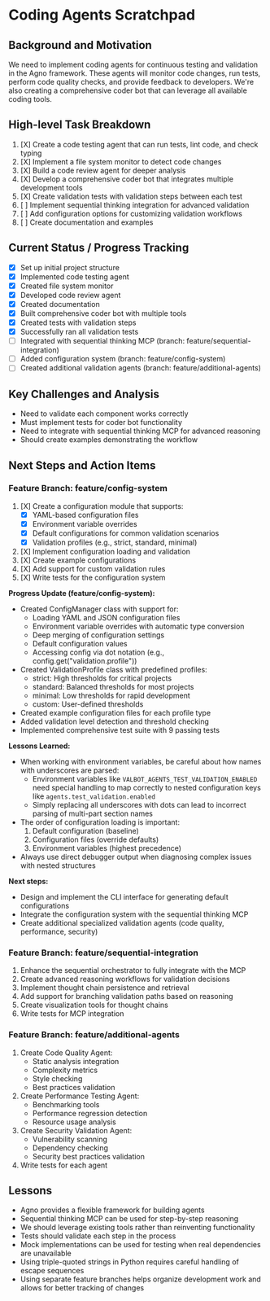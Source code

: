 # Coding Agents Scratchpad

## Background and Motivation
We need to implement coding agents for continuous testing and validation in the Agno framework. These agents will monitor code changes, run tests, perform code quality checks, and provide feedback to developers. We're also creating a comprehensive coder bot that can leverage all available coding tools.

## High-level Task Breakdown
1. [X] Create a code testing agent that can run tests, lint code, and check typing
2. [X] Implement a file system monitor to detect code changes
3. [X] Build a code review agent for deeper analysis
4. [X] Develop a comprehensive coder bot that integrates multiple development tools
5. [X] Create validation tests with validation steps between each test
6. [ ] Implement sequential thinking integration for advanced validation
7. [ ] Add configuration options for customizing validation workflows
8. [ ] Create documentation and examples

## Current Status / Progress Tracking
- [X] Set up initial project structure
- [X] Implemented code testing agent
- [X] Created file system monitor
- [X] Developed code review agent 
- [X] Created documentation
- [X] Built comprehensive coder bot with multiple tools
- [X] Created tests with validation steps
- [X] Successfully ran all validation tests
- [ ] Integrated with sequential thinking MCP (branch: feature/sequential-integration)
- [ ] Added configuration system (branch: feature/config-system)
- [ ] Created additional validation agents (branch: feature/additional-agents)

## Key Challenges and Analysis
- Need to validate each component works correctly 
- Must implement tests for coder bot functionality 
- Need to integrate with sequential thinking MCP for advanced reasoning
- Should create examples demonstrating the workflow

## Next Steps and Action Items

### Feature Branch: feature/config-system
1. [X] Create a configuration module that supports:
   - [X] YAML-based configuration files
   - [X] Environment variable overrides
   - [X] Default configurations for common validation scenarios
   - [X] Validation profiles (e.g., strict, standard, minimal)
2. [X] Implement configuration loading and validation
3. [X] Create example configurations
4. [X] Add support for custom validation rules
5. [X] Write tests for the configuration system

**Progress Update (feature/config-system):**
- Created ConfigManager class with support for:
  - Loading YAML and JSON configuration files
  - Environment variable overrides with automatic type conversion
  - Deep merging of configuration settings
  - Default configuration values
  - Accessing config via dot notation (e.g., config.get("validation.profile"))
- Created ValidationProfile class with predefined profiles:
  - strict: High thresholds for critical projects
  - standard: Balanced thresholds for most projects
  - minimal: Low thresholds for rapid development
  - custom: User-defined thresholds
- Created example configuration files for each profile type
- Added validation level detection and threshold checking
- Implemented comprehensive test suite with 9 passing tests

**Lessons Learned:**
- When working with environment variables, be careful about how names with underscores are parsed:
  - Environment variables like `VALBOT_AGENTS_TEST_VALIDATION_ENABLED` need special handling to map correctly to nested configuration keys like `agents.test_validation.enabled`
  - Simply replacing all underscores with dots can lead to incorrect parsing of multi-part section names
- The order of configuration loading is important:
  1. Default configuration (baseline)
  2. Configuration files (override defaults)
  3. Environment variables (highest precedence)
- Always use direct debugger output when diagnosing complex issues with nested structures

**Next steps:**
- Design and implement the CLI interface for generating default configurations
- Integrate the configuration system with the sequential thinking MCP
- Create additional specialized validation agents (code quality, performance, security)

### Feature Branch: feature/sequential-integration
1. Enhance the sequential orchestrator to fully integrate with the MCP
2. Create advanced reasoning workflows for validation decisions
3. Implement thought chain persistence and retrieval
4. Add support for branching validation paths based on reasoning
5. Create visualization tools for thought chains
6. Write tests for MCP integration

### Feature Branch: feature/additional-agents
1. Create Code Quality Agent:
   - Static analysis integration
   - Complexity metrics
   - Style checking
   - Best practices validation
2. Create Performance Testing Agent:
   - Benchmarking tools
   - Performance regression detection
   - Resource usage analysis
3. Create Security Validation Agent:
   - Vulnerability scanning
   - Dependency checking
   - Security best practices validation
4. Write tests for each agent

## Lessons
- Agno provides a flexible framework for building agents
- Sequential thinking MCP can be used for step-by-step reasoning
- We should leverage existing tools rather than reinventing functionality
- Tests should validate each step in the process
- Mock implementations can be used for testing when real dependencies are unavailable
- Using triple-quoted strings in Python requires careful handling of escape sequences
- Using separate feature branches helps organize development work and allows for better tracking of changes
